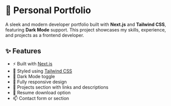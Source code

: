 # 💼 Personal Portfolio

A sleek and modern developer portfolio built with **Next.js** and **Tailwind CSS**, featuring **Dark Mode** support. This project showcases my skills, experience, and projects as a frontend developer.

## ✨ Features

- ⚡ Built with [Next.js](https://nextjs.org/)
- 💨 Styled using [Tailwind CSS](https://tailwindcss.com/)
- 🌙 Dark Mode toggle
- 📱 Fully responsive design
- 📁 Projects section with links and descriptions
- 📄 Resume download option
- 📫 Contact form or section

